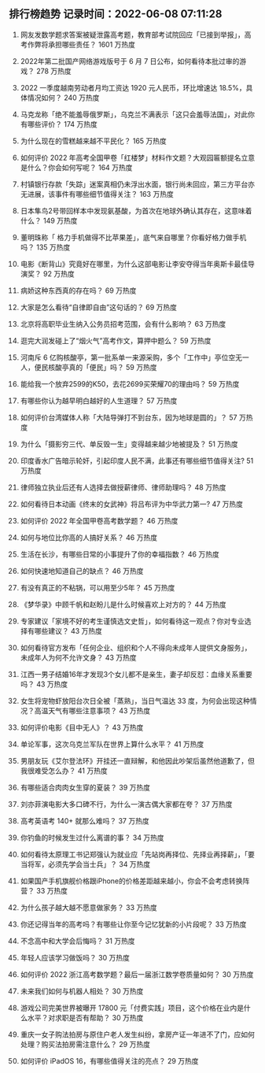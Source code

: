 
## 排行榜趋势 记录时间：2022-06-08 07:11:28
  
  1. 网友发数学题求答案被疑泄露高考题，教育部考试院回应「已接到举报」，高考作弊将承担哪些责任？ 1601 万热度
    
  2. 2022年第二批国产网络游戏版号于 6 月 7 日公布，如何看待本批过审的游戏？ 278 万热度
    
  3. 2022 一季度越南劳动者月均工资达 1920 元人民币，环比增速达 18.5%，具体情况如何？ 240 万热度
    
  4. 马克龙称「绝不能羞辱俄罗斯」，乌克兰不满表示「这只会羞辱法国」，对此你有哪些评价？ 174 万热度
    
  5. 为什么现在的雪糕越来越不平民化？ 165 万热度
    
  6. 如何评价 2022 年高考全国甲卷「红楼梦」材料作文题？大观园匾额提名立意是什么？你会如何写呢？ 164 万热度
    
  7. 村镇银行存款「失踪」迷案真相仍未浮出水面，银行尚未回应，第三方平台亦无进展，该事件有哪些细节值得关注？ 163 万热度
    
  8. 日本隼鸟2号带回样本中发现氨基酸，为首次在地球外确认其存在，这意味着什么？ 149 万热度
    
  9. 董明珠称「 格力手机做得不比苹果差」，底气来自哪里？你看好格力做手机吗？ 135 万热度
    
  10. 电影《断背山》究竟好在哪里，为什么这部电影让李安夺得当年奥斯卡最佳导演奖？ 92 万热度
    
  11. 病娇这种东西真的存在吗？ 69 万热度
    
  12. 大家是怎么看待“自律即自由”这句话的？ 69 万热度
    
  13. 北京将高职毕业生纳入公务员招考范围，会有什么影响？ 63 万热度
    
  14. 逛完大润发碰上了“烟火气”高考作文，算押中题么？ 59 万热度
    
  15. 河南斥 6 亿购核酸亭，第一批系单一来源采购，多个「工作中」亭位空无一人，便民核酸亭真的「便民」吗？ 59 万热度
    
  16. 能给我一个放弃2599的K50，去花2699买荣耀70的理由吗？ 59 万热度
    
  17. 有哪些你认为越早明白越好的人生道理？ 57 万热度
    
  18. 如何评价台湾媒体人称「大陆导弹打不到台东，因为地球是圆的」？ 57 万热度
    
  19. 为什么「摄影穷三代、单反毁一生」变得越来越少地被提及？ 51 万热度
    
  20. 印度香水广告暗示轮奸，引起印度人民不满，此事还有哪些细节值得关注? 51 万热度
    
  21. 律师独立执业后还有人选择去做授薪律师、律师助理吗？ 48 万热度
    
  22. 如何看待日本动画《终末的女武神》将吕布评为中华武力第一? 47 万热度
    
  23. 如何评价 2022 年全国甲卷高考数学题？ 46 万热度
    
  24. 如何与地位比你高的人搞好关系？ 46 万热度
    
  25. 生活在长沙，有哪些日常的小事提升了你的幸福指数？ 46 万热度
    
  26. 如何快速地知道自己的缺点？ 46 万热度
    
  27. 有没有真正的不粘锅，可以用至少5年？ 45 万热度
    
  28. 《梦华录》中顾千帆和赵盼儿是什么时候喜欢上对方的？ 44 万热度
    
  29. 专家建议「家境不好的考生谨慎选文史哲」，如何看待这一观点？你对专业选择有哪些建议？ 43 万热度
    
  30. 如何看待官方发布「任何企业、组织和个人不得向未成年人提供文身服务」，未成年人为何不允许文身？ 43 万热度
    
  31. 江西一男子结婚16年才发现3个女儿都不是亲生，妻子却反怼：血缘关系重要吗？ 43 万热度
    
  32. 女生将宠物虾放阳台次日全被「蒸熟」，当日气温达 33 度，为何会出现这种情况？高温天气有哪些注意事项？ 43 万热度
    
  33. 如何评价电影《目中无人》？ 43 万热度
    
  34. 单论军事，这次乌克兰军队在世界上算什么水平？ 41 万热度
    
  35. 男朋友玩《艾尔登法环》开挂还一直辩解，和他因此吵架后虽然他道歉了，但我很难受怎么办？ 41 万热度
    
  36. 有哪些适合肉肉女生穿的夏装？ 39 万热度
    
  37. 刘亦菲演电影大多口碑不行，为什么一演古偶大家都在夸？ 37 万热度
    
  38. 高考英语考 140+ 就那么难吗？ 37 万热度
    
  39. 你钓鱼的时候发生过什么离谱的事？ 34 万热度
    
  40. 如何看待太原理工书记郑强认为就业应「先站岗再择位、先择业再择薪」，「要当将军，必须先学会当士兵」？ 34 万热度
    
  41. 如果国产手机旗舰价格跟iPhone的价格差距越来越小，你会不会考虑转换阵营？ 33 万热度
    
  42. 为什么孩子越大越不愿意做家务？ 33 万热度
    
  43. 你还记得当年的高考吗？有哪些让你至今记忆犹新的小片段呢？ 33 万热度
    
  44. 不念高中和大学会后悔吗？ 31 万热度
    
  45. 年轻人应该学习做饭吗？ 30 万热度
    
  46. 如何评价 2022 浙江高考数学题？最后一届浙江数学卷质量如何？ 30 万热度
    
  47. 未来我们如何与机器人相处？ 30 万热度
    
  48. 游戏公司完美世界被曝开 17800 元「付费实践」项目，这个价格在业内是什么水平？对求职是否有帮助？ 30 万热度
    
  49. 重庆一女子购法拍房与原住户老人发生纠纷，拿房产证一年进不了门，应如何处理？购买法拍房需注意什么？ 29 万热度
    
  50. 如何评价 iPadOS 16，有哪些值得关注的亮点？ 29 万热度
    